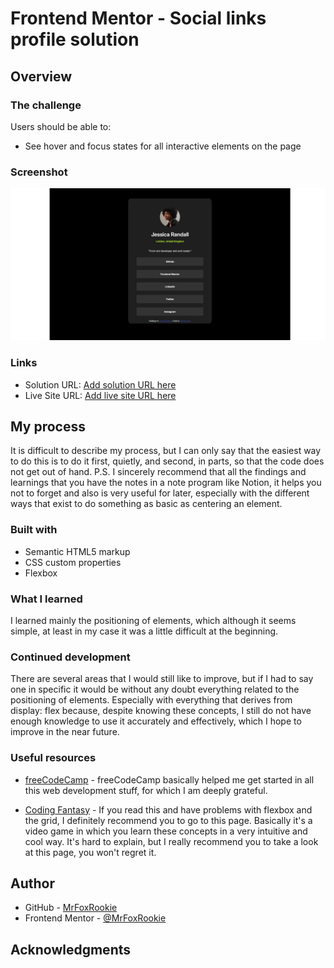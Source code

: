 # Frontend Mentor - Social links profile solution

## Overview

### The challenge

Users should be able to:

- See hover and focus states for all interactive elements on the page

### Screenshot

![alt text](Screenshot_30-10-2024_14536_127.0.0.1.jpeg)

### Links

- Solution URL: [Add solution URL here](https://your-solution-url.com)
- Live Site URL: [Add live site URL here](https://your-live-site-url.com)

## My process

It is difficult to describe my process, but I can only say that the easiest way to do this is to do it first, quietly, and second, in parts, so that the code does not get out of hand.
P.S. I sincerely recommend that all the findings and learnings that you have the notes in a note program like Notion, it helps you not to forget and also is very useful for later, especially with the different ways that exist to do something as basic as centering an element.

### Built with

- Semantic HTML5 markup
- CSS custom properties
- Flexbox

### What I learned

I learned mainly the positioning of elements, which although it seems simple, at least in my case it was a little difficult at the beginning. 

### Continued development

There are several areas that I would still like to improve, but if I had to say one in specific it would be without any doubt everything related to the positioning of elements. Especially with everything that derives from display: flex because, despite knowing these concepts, I still do not have enough knowledge to use it accurately and effectively, which I hope to improve in the near future.

### Useful resources

- [freeCodeCamp](https://www.freecodecamp.org/learn) - freeCodeCamp basically helped me get started in all this web development stuff, for which I am deeply grateful. 

- [Coding Fantasy](https://codingfantasy.com/games) - If you read this and have problems with flexbox and the grid, I definitely recommend you to go to this page. Basically it's a video game in which you learn these concepts in a very intuitive and cool way. It's hard to explain, but I really recommend you to take a look at this page, you won't regret it.

## Author

- GitHub - [MrFoxRookie](https://github.com/MrFoxRookie)
- Frontend Mentor - [@MrFoxRookie](https://www.frontendmentor.io/profile/MrFoxRookie)

## Acknowledgments


